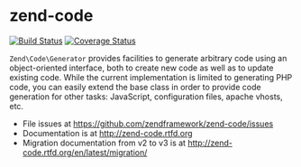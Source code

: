 # zend-code

[![Build Status](https://secure.travis-ci.org/zendframework/zend-code.svg?branch=master)](https://secure.travis-ci.org/zendframework/zend-code)
[![Coverage Status](https://coveralls.io/repos/zendframework/zend-code/badge.svg?branch=master)](https://coveralls.io/r/zendframework/zend-code?branch=master)

`Zend\Code\Generator` provides facilities to generate arbitrary code using an
object-oriented interface, both to create new code as well as to update existing
code. While the current implementation is limited to generating PHP code, you
can easily extend the base class in order to provide code generation for other
tasks: JavaScript, configuration files, apache vhosts, etc.

- File issues at https://github.com/zendframework/zend-code/issues
- Documentation is at http://zend-code.rtfd.org
- Migration documentation from v2 to v3 is at http://zend-code.rtfd.org/en/latest/migration/
